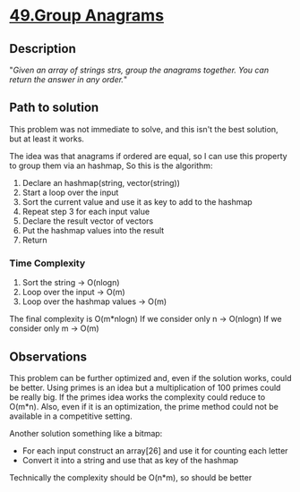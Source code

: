 # [49.Group Anagrams](https://leetcode.com/problems/group-anagrams)

## Description

"*Given an array of strings strs, group the anagrams together. You can return the answer in any order.*"

## Path to solution

This problem was not immediate to solve, and this isn't the best solution, but at least it works.

The idea was that anagrams if ordered are equal, so I can use this property to group them via an hashmap,
So this is the algorithm:

1. Declare an hashmap(string, vector(string))
2. Start a loop over the input
3. Sort the current value and use it as key to add to the hashmap
4. Repeat step 3 for each input value
5. Declare the result vector of vectors
6. Put the hashmap values into the result
7. Return

### Time Complexity

1. Sort the string -> O(nlogn)
2. Loop over the input -> O(m)
3. Loop over the hashmap values -> O(m)

The final complexity is O(m*nlogn)
If we consider only n -> O(nlogn)
If we consider only m -> O(m)

## Observations

This problem can be further optimized and, even if the solution works, could be better.
Using primes is an idea but a multiplication of 100 primes could be really big.
If the primes idea works the complexity could reduce to O(m*n).
Also, even if it is an optimization, the prime method could not be available in a competitive setting.

Another solution something like a bitmap:

- For each input construct an array[26] and use it for counting each letter
- Convert it into a string and use that as key of the hashmap

Technically the complexity should be O(n*m), so should be better
